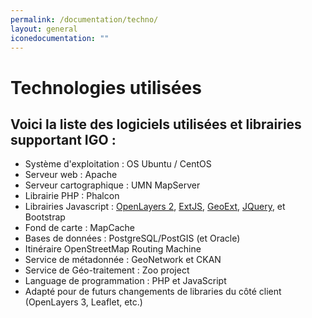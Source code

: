 ```yaml
---
permalink: /documentation/techno/
layout: general
iconedocumentation: ""
---
```


# Technologies utilisées

## Voici la liste des logiciels utilisées et librairies supportant IGO : 

* Système d'exploitation : OS Ubuntu / CentOS
* Serveur web : Apache
* Serveur cartographique : UMN MapServer
* Librairie PHP : Phalcon
* Librairies Javascript : [OpenLayers 2](https://github.com/openlayers/openlayers), [ExtJS](http://docs.sencha.com/extjs/3.4.0/), [GeoExt](http://geoext.org/downloads.html),  [JQuery](https://github.com/jquery/jquery), et Bootstrap
* Fond de carte : MapCache
* Bases de données : PostgreSQL/PostGIS (et Oracle)
* Itinéraire OpenStreetMap Routing Machine
* Service de métadonnée : GeoNetwork et CKAN
* Service de Géo-traitement : Zoo project
* Language de programmation : PHP et JavaScript
* Adapté pour de futurs changements de libraries du côté client (OpenLayers 3, Leaflet, etc.)
